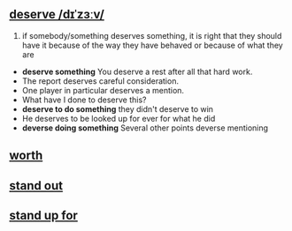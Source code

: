 ## [deserve /dɪˈzɜːv/](http://www.oxfordlearnersdictionaries.com/definition/english/deserve) 
1. if somebody/something deserves something, it is right that they should have it because of 
the way they have behaved or because of what they are  
  * **deserve something** You deserve a rest after all that hard work. 
  * The report deserves careful consideration.
  * One player in particular deserves a mention.
  * What have I done to deserve this?
  * **deserve to do something** they didn't deserve to win
  * He deserves to be looked up for ever for what he did
  * **deverse doing something** Several other points deverse mentioning

## [worth](http://www.oxfordlearnersdictionaries.com/definition/english/worth_1?q=worth)

## [stand out](http://www.oxfordlearnersdictionaries.com/definition/english/stand-out)

## [stand up for](http://www.oxfordlearnersdictionaries.com/definition/english/stand-up-for)
